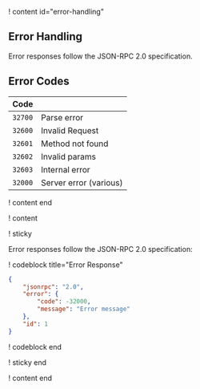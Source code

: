 ! content id="error-handling"

## Error Handling

Error responses follow the JSON-RPC 2.0 specification.

## Error Codes

| Code    |                        |
| ------- | ---------------------- |
| `32700` | Parse error            |
| `32600` | Invalid Request        |
| `32601` | Method not found       |
| `32602` | Invalid params         |
| `32603` | Internal error         |
| `32000` | Server error (various) |

! content end

! content

! sticky

Error responses follow the JSON-RPC 2.0 specification:

! codeblock title="Error Response"

```json
{
	"jsonrpc": "2.0",
	"error": {
		"code": -32000,
		"message": "Error message"
	},
	"id": 1
}
```

! codeblock end

! sticky end

! content end
